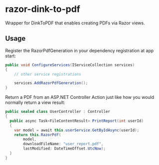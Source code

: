 # razor-dink-to-pdf

Wrapper for DinkToPDF that enables creating PDFs via Razor views.

## Usage

Register the RazorPdfGeneration in your dependency registration at app start:

```csharp
public void ConfigureServices(IServiceCollection services)
{
	// other service registrations

	services.AddRazorPdfGeneration();
}
```

Return a PDF from an ASP.NET Controller Action just like how you would normally return a view result:

```csharp
public sealed class UserController : Controller
{
  public async Task<FileContentResult> PrintReport(int userId)
  {
	var model = await this.userService.GetByIdAsync(userId);
	return this.RazorPdf(
		model,
		downloadFileName: "user_report.pdf",
		lastModified: DateTimeOffset.UtcNow);
  }
}
```
